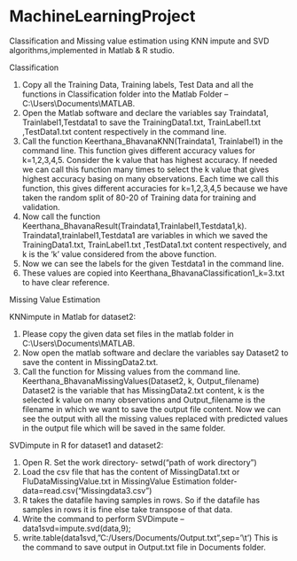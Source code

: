 # MachineLearningProject
Classification and Missing value estimation using KNN impute and SVD algorithms,implemented in Matlab & R studio.

Classification

1. Copy all the Training Data, Training labels, Test Data and all the functions in Classification folder into the Matlab Folder – C:\Users\\Documents\MATLAB.
2. Open the Matlab software and declare the variables say Traindata1, Trainlabel1,Testdata1 to save the TrainingData1.txt, TrainLabel1.txt ,TestData1.txt content respectively in the command line.
3. Call the function Keerthana_BhavanaKNN(Traindata1, Trainlabel1) in the command line. This function gives different accuracy values for k=1,2,3,4,5. Consider the k value that has highest accuracy. If needed we can call this function many times to select the k value that gives highest accuracy basing on many observations. Each time we call this function, this gives different accuracies for k=1,2,3,4,5 because we have taken the random split of 80-20 of Training data for training and validation.
4. Now call the function Keerthana_BhavanaResult(Traindata1,Trainlabel1,Testdata1,k). Traindata1,trainlabel1,Testdata1 are variables in which we saved the TrainingData1.txt, TrainLabel1.txt ,TestData1.txt content respectively, and k is the ‘k’ value considered from the above function.
5. Now we can see the labels for the given Testdata1 in the command line.
6. These values are copied into Keerthana_BhavanaClassification1_k=3.txt to have clear reference.

Missing Value Estimation

KNNimpute in Matlab for dataset2:
1. Please copy the given data set files in the matlab folder in C:\Users\\Documents\MATLAB.
2. Now open the matlab software and declare the variables say Dataset2 to save the content in MissingData2.txt.
3. Call the function for Missing values from the command line.
Keerthana_BhavanaMissingValues(Dataset2, k, Output_filename)
Dataset2 is the variable that has MissingData2.txt content, k is the selected k value on many observations and Output_filename is the filename in which we want to save the output file content.
Now we can see the output with all the missing values replaced with predicted values in the output file which will be saved in the same folder.

SVDimpute in R for dataset1 and dataset2:

1. Open R. Set the work directory-
setwd(“path of work directory”)
2. Load the csv file that has the content of MissingData1.txt or FluDataMissingValue.txt in MissingValue Estimation folder-
data=read.csv(“Missingdata3.csv”)
3. R takes the datafile having samples in rows. So if the datafile has samples in rows it is fine else take transpose of that data.
4. Write the command to perform SVDimpute – data1svd=impute.svd(data,9);
5. write.table(data1svd,”C:/Users/Documents/Output.txt”,sep=’\t’)
This is the command to save output in Output.txt file in Documents folder.
